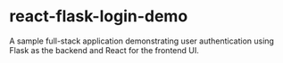 # react-flask-login-demo
A sample full-stack application demonstrating user authentication using Flask as the backend and React for the frontend UI.
